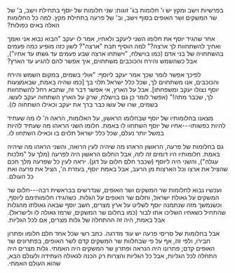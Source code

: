 <p>&#x202b;
בפרשיות וישב ומקץ יש ו' חלומות בג' זוגות: שני חלומות של יוסף בתחילת וישב, ב' של שר המשקים ושר האופים בסוף וישב, וב' של פרעה בתחילת מקץ.  למה כל החלומות האלה באים כפולות?
</p>

<p>&#x202b;
אחר שהגיד יוסף את חלומו השני ליעקב ולאחיו, אמר לו יעקב "הבוא נבוא אני ואמך ואחיך להשתחוות לך ארצה?"  למה הוסיף תבת "ארצה"?  לשון כזה מופיע כמה פעמים בהשתחויה של בני אדם (כמו בוישלח, "וישתחו ארצה שבע פעמים עד גשתו עד אחיו"), אבל כשהשמש והירח והכוכבים משתחוים, איך אפשר להם להגיע עד הארץ?
</p>

<p>&#x202b;
לפיכך אפשר לומר שכך אמר יעקב ליוסף: "אולי בשמים, במקום השמש והירח והכוכבים, אנו משתחוים לך, שכל כלל ישראל תלוי בך [כמו שהיה באמת, שבאמצעות יוסף נצולו יעקב ומשפחתו].  אבל על הארץ, אי אפשר דבר זה, שתבא רחל להשתחוות לך, שכבר מתה!"  (אפשר לומר כן גם בוישלח, שרק על הארץ השתחוה יעקב לעשו.  בשמים, שרו של עשו כבר ברך את יעקב וכאילו השתחוה לו).
</p>

<p>&#x202b;
מצאנו בחלומותיו של יוסף שבחלומו הראשון, על האלומות, הראה ה' לו מה שעתיד להיות כפשותו---אחיו של יוסף השתחוו לו באמת.  חלומו השני הראהו מה שעתיד להיות במשל יותר נעלם, שכל כלל ישראל תלוים בו וכאילו השתחוו לו.
</p>

<p>&#x202b;
גם בחלומות של פרעה, הראשון הראהו מה שיהיה לעין הרואה, והשני הראהו מה שיהיה באמת.  חלומותיו היו דומים זה לזה, אבל החלום הראשון היה לפרעה (מלך על "מלכות עגלה"), והשני היה ליוסף (שכבר חלם חלום על דגן).  יראה לעין כל שפרעה מלך חכם שהציל את ארצו וכל הארצות מן הרעב, אבל באמת יוסף, בעזרת ה', הציל את פרעה ואת כל העולם.
</p>

<p>&#x202b;
ועכשיו נבוא לחלומות שר המשקים ושר האופים, שנדרשים בבראשית רבה---חלום שר המשקים על גאולת ישראל, וחלום שר האופים על הגלות.  כשהגידו חלומותימם ליוסף, וכשנמשך מזה שנתמנה יוסף לשליט על ארץ מצרים, חשב יוסף שבאה גאולתו מהגלות שהתחיל כשאחיו השליכו אתו לבור (כמו בחלום שר המשקים, שרמז גאולה לו ולישראל).  אבל באמת, היה זה ההתחלה של גלות מצרים, אֵם לכל הגליות.
</p>

<p>&#x202b;
אבל בחלומות של סריסי פרעה יש עוד מדרגה.  כתב רשי שכל אחד חלם חלומו ופתרון חבירו, ולפי זה, אף על פי שבחלוות שר המשקים קדם לשר האופים, בפתרונים שר האופים קדם; פתרונו היה הנראה ופתרון שר המשקים היה האמתי.  גלות מצרים היה התחלה לכל הגליות, אבל כל הגליות והצרות רק הכנה לגאולה העתידה ולעולם הבא, שהוא העולם האמתי.
</p>
